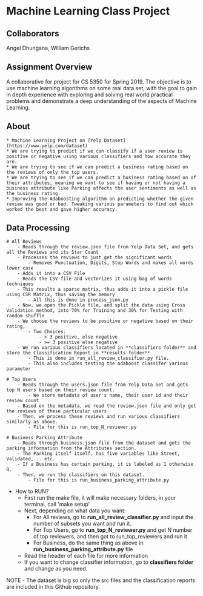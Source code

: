 # Machine Learning Class Project

## Collaborators 

Angel Dhungana, William Gerichs

## Assignment Overview

A collaborative for project for CS 5350 for Spring 2019.
The objective is to use machine learning algorithms on some real data set, with the goal to gain in depth experience with exploring and solving real world practical problems and demonstrate a deep understanding of the aspects of Machine Learning.

## About
    * Machine Learning Project on [Yelp Dataset](https://www.yelp.com/dataset)
    * We are trying to predict if we can classify if a user review is positive or negative using various classifiers and how accurate they are.
    * We are trying to see if we can predict a business rating based on the reviews of only the top users.
    * We are trying to see if we can predict a business rating based on of their attributes, meaning we want to see if having or not having a business attribute like Parking affects the user sentiments as well as the business rating.
    * Improving the Adaboosting algorithm on predicting whether the given review was good or bad. Tweaking various parameters to find out which worked the best and gave higher accuracy.
    

## Data Processing
    # All Reviews
        - Reads through the review.json file from Yelp Data Set, and gets all the Reviews and its Star Count
        - Processes the reviews to just get the significant words
            - Removes Punctuation, Digits, Stop Words and makes all words lower case
        - Adds it into a CSV File
        - Reads the CSV file and vectorizes it using bag of words techniques
        - This results a sparse matrix, thus adds it into a pickle file using CSR Matrix, thus saving the memory
            - All this is done in process_json.py
        - Now, we open the Pickle file, and split the data using Cross Validation method, into 70% for Training and 30% for Testing with random shuffle
        - We choose the reviews to be positive or negative based on their rating,
            - Two Choices: 
                - > 3 positive, else negative 
                - >= 3 positive else negative
        - We run various classifiers located in **classifiers folder** and store the Classification Report in **results folder**
            - This is done in run_all_review_classifier.py file.
            - This also includes testing the adaboost classifer various parameter 
    
    # Top Users
        - Reads through the users.json file from Yelp Data Set and gets top N users based on their review count.
            - We store metadata of user's name, their user id and their review count
        - Based on the metadata, we read the review.json file and only get the reviews of these particular users
        - Then, we process these reviews and run various classifiers similarly as above.
            - File for this is run_top_N_reviewer.py
    
    # Business Parking Attribute
        - Reads through business.json file from the dataset and gets the parking information from the Attributes section.
        - The Parking itself itself, has five variables like Street, Validated,... etc.
        - If a Business has certain parking, it is labeled as 1 otherwise 0.
        - Then, we run the classifiers on this dataset.
            - File for this is run_business_parking_attribute.py

- How to RUN?
    - First run the make file, it will make necessary folders, in your terminal, call 'make setup'
    - Next, depending on what data you want:
        - For All reviews, go to  **run_all_review_classifier.py** and input the number of subsets you want and run it.
        - For Top Users, go to **run_top_N_reviewer.py** and get N number of top reviewers, and then got to run_top_reviewers and run it
        - For Business, do the same thing as above in **run_business_parking_attribute.py** file
    - Read the header of each file for more information
    - If you want to change classifier information, go to **classifiers folder** and change as you need.

NOTE
    - The dataset is big so only the src files and the classification reports are included in this Github repository.